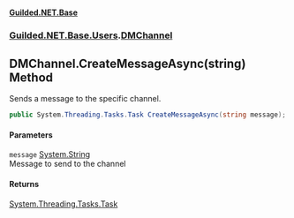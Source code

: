 #### [Guilded.NET.Base](Guilded_NET_Base.md 'Guilded.NET.Base')
### [Guilded.NET.Base.Users](Guilded_NET_Base.md#Guilded_NET_Base_Users 'Guilded.NET.Base.Users').[DMChannel](DMChannel.md 'Guilded.NET.Base.Users.DMChannel')
## DMChannel.CreateMessageAsync(string) Method
Sends a message to the specific channel.  
```csharp
public System.Threading.Tasks.Task CreateMessageAsync(string message);
```
#### Parameters
<a name='Guilded_NET_Base_Users_DMChannel_CreateMessageAsync(string)_message'></a>
`message` [System.String](https://docs.microsoft.com/en-us/dotnet/api/System.String 'System.String')  
Message to send to the channel
  
#### Returns
[System.Threading.Tasks.Task](https://docs.microsoft.com/en-us/dotnet/api/System.Threading.Tasks.Task 'System.Threading.Tasks.Task')  

